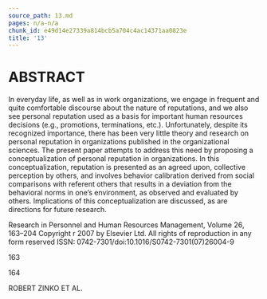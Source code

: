 ```yaml
---
source_path: 13.md
pages: n/a-n/a
chunk_id: e49d14e27339a814bcb5a704c4ac14371aa0823e
title: '13'
---
```

# ABSTRACT

In everyday life, as well as in work organizations, we engage in frequent and quite comfortable discourse about the nature of reputations, and we also see personal reputation used as a basis for important human resources decisions (e.g., promotions, terminations, etc.). Unfortunately, despite its recognized importance, there has been very little theory and research on personal reputation in organizations published in the organizational sciences. The present paper attempts to address this need by proposing a conceptualization of personal reputation in organizations. In this conceptualization, reputation is presented as an agreed upon, collective perception by others, and involves behavior calibration derived from social comparisons with referent others that results in a deviation from the behavioral norms in one’s environment, as observed and evaluated by others. Implications of this conceptualization are discussed, as are directions for future research.

Research in Personnel and Human Resources Management, Volume 26, 163–204 Copyright r 2007 by Elsevier Ltd. All rights of reproduction in any form reserved ISSN: 0742-7301/doi:10.1016/S0742-7301(07)26004-9

163

164

ROBERT ZINKO ET AL.
